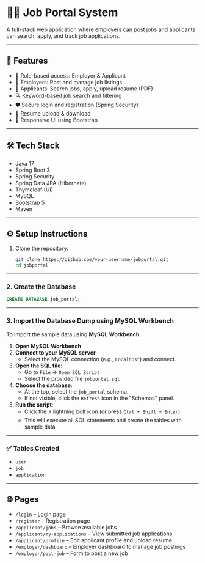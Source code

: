 # 🧑‍💼 Job Portal System

A full-stack web application where employers can post jobs and applicants can search, apply, and track job applications.

---

## 🚀 Features

- 🔐 Role-based access: Employer & Applicant
- 📝 Employers: Post and manage job listings
- 👤 Applicants: Search jobs, apply, upload resume (PDF)
- 🔍 Keyword-based job search and filtering
- 🛡️ Secure login and registration (Spring Security)
- 📎 Resume upload & download
- 📱 Responsive UI using Bootstrap

---

## 🛠️ Tech Stack

- Java 17  
- Spring Boot 3  
- Spring Security  
- Spring Data JPA (Hibernate)  
- Thymeleaf (UI)  
- MySQL  
- Bootstrap 5  
- Maven

---

## ⚙️ Setup Instructions

1. Clone the repository:

   ```bash
   git clone https://github.com/your-username/jobportal.git
   cd jobportal
   
---

### 2. Create the Database

```sql
CREATE DATABASE job_portal;
```

---

### 3. Import the Database Dump using MySQL Workbench

To import the sample data using **MySQL Workbench**:

1. **Open MySQL Workbench**
2. **Connect to your MySQL server**
   - Select the MySQL connection (e.g., `Localhost`) and connect.
3. **Open the SQL file**:
   - Go to `File` → `Open SQL Script`
   - Select the provided file `jobportal.sql`
4. **Choose the database**:
   - At the top, select the `job_portal` schema.
   - If not visible, click the `Refresh` icon in the "Schemas" panel.
5. **Run the script**:
   - Click the ⚡ lightning bolt icon (or press `Ctrl + Shift + Enter`)
   - This will execute all SQL statements and create the tables with sample data

---

### ✅ Tables Created

- `user`
- `job`
- `application`

---

## 🌐 Pages

- `/login` – Login page  
- `/register` – Registration page  
- `/applicant/jobs` – Browse available jobs  
- `/applicant/my-applications` – View submitted job applications  
- `/applicant/profile` – Edit applicant profile and upload resume  
- `/employer/dashboard` – Employer dashboard to manage job postings  
- `/employer/post-job` – Form to post a new job  
